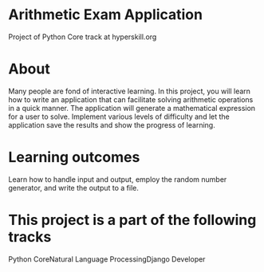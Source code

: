 # Arithmetic Exam Application
Project of Python Core track at hyperskill.org

# About
Many people are fond of interactive learning. In this project, you will learn how to write an application that can facilitate solving arithmetic operations in a quick manner. The application will generate a mathematical expression for a user to solve. Implement various levels of difficulty and let the application save the results and show the progress of learning.
# Learning outcomes
Learn how to handle input and output, employ the random number generator, and write the output to a file.
# This project is a part of the following tracks
Python CoreNatural Language ProcessingDjango Developer
